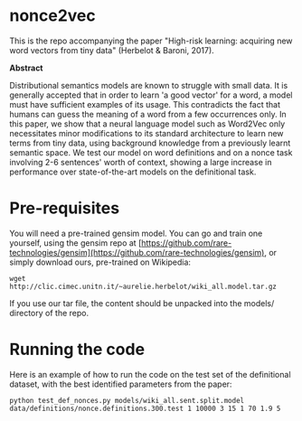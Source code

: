 # nonce2vec
This is the repo accompanying the paper "High-risk learning: acquiring new word vectors from tiny data" (Herbelot &amp; Baroni, 2017). 

**Abstract**

Distributional semantics models are known to struggle with small data. It is generally accepted that in order to learn 'a good vector' for a word, a model must have sufficient examples of its usage. This contradicts the fact that humans can guess the meaning of a word from a few occurrences only. In this paper, we show that a neural language model such as Word2Vec only necessitates minor modifications to its standard architecture to learn new terms from tiny data, using background knowledge from a previously learnt semantic space. We test our model on word definitions and on a nonce task involving 2-6 sentences' worth of context, showing a large increase in performance over state-of-the-art models on the definitional task. 

# Pre-requisites
You will need a pre-trained gensim model. You can go and train one yourself, using the gensim repo at [https://github.com/rare-technologies/gensim](https://github.com/rare-technologies/gensim), or simply download ours, pre-trained on Wikipedia: 

`wget http://clic.cimec.unitn.it/~aurelie.herbelot/wiki_all.model.tar.gz`

If you use our tar file, the content should be unpacked into the models/ directory of the repo.

# Running the code

Here is an example of how to run the code on the test set of the definitional dataset, with the best identified parameters from the paper:

`python test_def_nonces.py models/wiki_all.sent.split.model data/definitions/nonce.definitions.300.test 1 10000 3 15 1 70 1.9 5`

